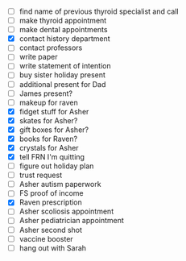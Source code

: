 ```tasks
```
- [ ] find name of previous thyroid specialist and call
- [ ] make thyroid appointment
- [ ] make dental appointments
- [x] contact history department
- [ ] contact professors
- [ ] write paper
- [ ] write statement of intention
- [ ] buy sister holiday present
- [ ] additional present for Dad
- [ ] James present?
- [ ] makeup for raven
- [x] fidget stuff for Asher
- [x] skates for Asher?
- [x] gift boxes for Asher?
- [x] books for Raven?
- [x] crystals for Asher
- [x] tell FRN I'm quitting
- [ ] figure out holiday plan
- [ ] trust request
- [ ] Asher autism paperwork
- [ ] FS proof of income
- [x] Raven prescription
- [ ] Asher scoliosis appointment
- [ ] Asher pediatrician appointment
- [ ] Asher second shot
- [ ] vaccine booster
- [ ] hang out with Sarah